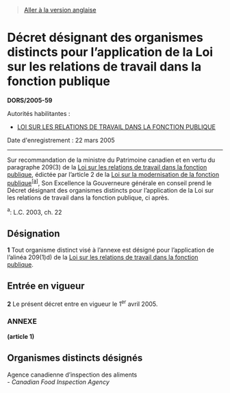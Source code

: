 > [Aller à la version anglaise](/en/Regulations/Statutory%20Orders%20and%20Regulations/2005/59.md)

# Décret désignant des organismes distincts pour l’application de la Loi sur les relations de travail dans la fonction publique

**DORS/2005-59**

Autorités habilitantes : 
- [LOI SUR LES RELATIONS DE TRAVAIL DANS LA FONCTION PUBLIQUE](/fr/Lois/Lois%20révisées%20du%20Canada/P/P-35.md)

Date d'enregistrement : 22 mars 2005

----------

Sur recommandation de la ministre du Patrimoine canadien et en vertu du paragraphe 209(3) de la [Loi sur les relations de travail dans la fonction publique](/fr/Lois/Lois%20révisées%20du%20Canada/P/P-35.md), édictée par l’article 2 de la [Loi sur la modernisation de la fonction publique](/fr/Lois/Lois%20du%20Canada/2003/ch.%2022.md)<sup><a href='#footnotea_f'>[a]</a></sup>, Son Excellence la Gouverneure générale en conseil prend le Décret désignant des organismes distincts pour l’application de la Loi sur les relations de travail dans la fonction publique, ci après.

<a name='footnotea_f'><sup>a</sup></a>: L.C. 2003, ch. 22<br />




## Désignation


**1** Tout organisme distinct visé à l’annexe est désigné pour l’application de l’alinéa 209(1)d) de la [Loi sur les relations de travail dans la fonction publique](/fr/Lois/Lois%20révisées%20du%20Canada/P/P-35.md).




## Entrée en vigueur


**2** Le présent décret entre en vigueur le 1<sup>er</sup> avril 2005.




### **ANNEXE** 
**(article 1)**
## Organismes distincts désignés

Agence canadienne d’inspection des aliments<br />- <i>Canadian Food Inspection Agency</i>

